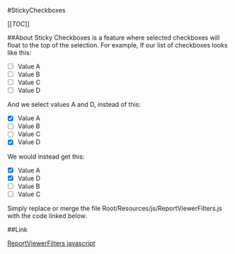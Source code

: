 #StickyCheckboxes

[[_TOC_]]

##About
Sticky Checkboxes is a feature where selected checkboxes will float to the top of the selection. For example, If our list of checkboxes looks like this:

* [ ] Value A
* [ ] Value B
* [ ] Value C
* [ ] Value D 

And we select values A and D, instead of this:

* [X] Value A
* [ ] Value B
* [ ] Value C
* [X] Value D 

We would instead get this:

* [X] Value A
* [X] Value D 
* [ ] Value B
* [ ] Value C

Simply replace or merge the file Root/Resources/js/ReportViewerFilters.js with the code linked below.

##Link

[ReportViewerFilters javascript](http://wiki.izenda.us/edit/API/CodeSamples/Javascript/StickyCheckboxes/ReportViewerFilters.js)



